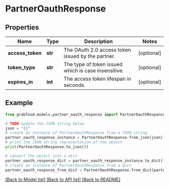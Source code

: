 # PartnerOauthResponse


## Properties

Name | Type | Description | Notes
------------ | ------------- | ------------- | -------------
**access_token** | **str** | The OAuth 2.0 access token issued by the partner. | [optional] 
**token_type** | **str** | The type of token issued which is case insensitive. | [optional] 
**expires_in** | **int** | The access token lifespan in seconds. | [optional] 

## Example

```python
from grabfood.models.partner_oauth_response import PartnerOauthResponse

# TODO update the JSON string below
json = "{}"
# create an instance of PartnerOauthResponse from a JSON string
partner_oauth_response_instance = PartnerOauthResponse.from_json(json)
# print the JSON string representation of the object
print(PartnerOauthResponse.to_json())

# convert the object into a dict
partner_oauth_response_dict = partner_oauth_response_instance.to_dict()
# create an instance of PartnerOauthResponse from a dict
partner_oauth_response_from_dict = PartnerOauthResponse.from_dict(partner_oauth_response_dict)
```
[[Back to Model list]](../README.md#documentation-for-models) [[Back to API list]](../README.md#documentation-for-api-endpoints) [[Back to README]](../README.md)



